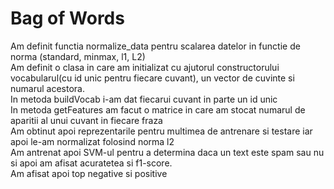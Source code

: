 # Bag of Words 
Am definit functia normalize_data pentru scalarea datelor in functie de norma (standard, minmax, l1, L2) <br>
Am definit o clasa in care am initializat cu ajutorul constructorului vocabularul(cu id unic pentru fiecare cuvant), un vector de cuvinte si numarul acestora.<br>
In metoda buildVocab i-am dat fiecarui cuvant in parte un id unic <br>
In metoda getFeatures am facut o matrice in care am stocat numarul de aparitii al unui cuvant in fiecare fraza <br>
Am obtinut apoi reprezentarile pentru multimea de antrenare si testare iar apoi le-am normalizat folosind norma l2 <br>
Am antrenat apoi SVM-ul pentru a determina daca un text este spam sau nu si apoi am afisat acuratetea si f1-score. <br>
Am afisat apoi top negative si positive

